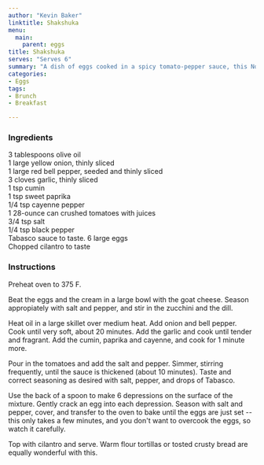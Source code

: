 ```yaml
---
author: "Kevin Baker"
linktitle: Shakshuka
menu:
  main:
    parent: eggs
title: Shakshuka
serves: "Serves 6"
summary: "A dish of eggs cooked in a spicy tomato-pepper sauce, this North African favorite is great anytime but perfect hangover fare."
categories:
- Eggs
tags:
- Brunch
- Breakfast

---
```

### Ingredients

<div class="ingredient-list">

3 tablespoons olive oil  
1 large yellow onion, thinly sliced  
1 large red bell pepper, seeded and thinly sliced  
3 cloves garlic, thinly sliced  
1 tsp cumin  
1 tsp sweet paprika  
1/4 tsp cayenne pepper  
1 28-ounce can crushed tomatoes with juices  
3/4 tsp salt  
1/4 tsp black pepper  
Tabasco sauce to taste.
6 large eggs  
Chopped cilantro to taste  

</div>

### Instructions

Preheat oven to 375 F.

Beat the eggs and the cream in a large bowl with the goat cheese. Season appropiately with salt and pepper, and stir in the zucchini and the dill.

Heat oil in a large skillet over medium heat. Add onion and bell pepper. Cook until very soft, about 20 minutes. Add the garlic and cook until tender and fragrant. Add the cumin, paprika and cayenne, and cook for 1 minute more.

Pour in the tomatoes and add the salt and pepper. Simmer, stirring frequently, until the sauce is thickened (about 10 minutes). Taste and correct seasoning as desired with salt, pepper, and drops of Tabasco.

Use the back of a spoon to make 6 depressions on the surface of the mixture.  Gently crack an egg into each depression. Season with salt and pepper, cover, and transfer to the oven to bake until the eggs are just set -- this only takes a few minutes, and you don't want to overcook the eggs, so watch it carefully.

Top with cilantro and serve.  Warm flour tortillas or tosted crusty bread are equally wonderful with this.
